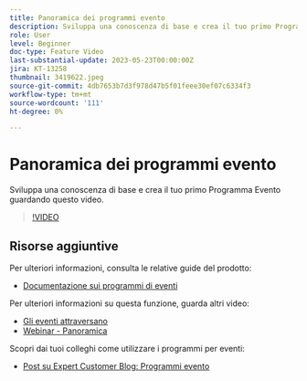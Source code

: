 ```yaml
---
title: Panoramica dei programmi evento
description: Sviluppa una conoscenza di base e crea il tuo primo Programma Evento.
role: User
level: Beginner
doc-type: Feature Video
last-substantial-update: 2023-05-23T00:00:00Z
jira: KT-13258
thumbnail: 3419622.jpeg
source-git-commit: 4db7653b7d3f978d47b5f01feee30ef07c6334f3
workflow-type: tm+mt
source-wordcount: '111'
ht-degree: 0%

---
```



# Panoramica dei programmi evento

Sviluppa una conoscenza di base e crea il tuo primo Programma Evento guardando questo video.

>[!VIDEO](https://video.tv.adobe.com/v/3419622/?learn=on)

## Risorse aggiuntive

Per ulteriori informazioni, consulta le relative guide del prodotto:

* [Documentazione sui programmi di eventi](https://experienceleague.adobe.com/docs/marketo/using/product-docs/demand-generation/events/understanding-events/understanding-event-programs.html?lang=en)

Per ulteriori informazioni su questa funzione, guarda altri video:
* [Gli eventi attraversano](https://experienceleague.adobe.com/docs/marketo-learn/tutorials/events/events-watch.html?lang=en)
* [Webinar - Panoramica](https://experienceleague.adobe.com/docs/marketo-learn/tutorials/events/webinar-watch.html?lang=en)

Scopri dai tuoi colleghi come utilizzare i programmi per eventi:
* [Post su Expert Customer Blog: Programmi evento](https://nation.marketo.com/t5/product-blogs/marketo-success-series-event-programs/ba-p/299191)

